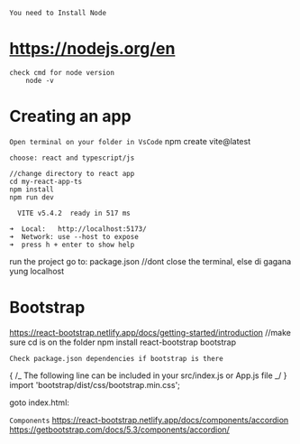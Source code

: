 `You need to Install Node`

# https://nodejs.org/en

    check cmd for node version
        node -v

# Creating an app

`Open terminal on your folder in VsCode`
npm create vite@latest

    choose: react and typescript/js

    //change directory to react app
    cd my-react-app-ts
    npm install
    npm run dev

      VITE v5.4.2  ready in 517 ms

    ➜  Local:   http://localhost:5173/
    ➜  Network: use --host to expose
    ➜  press h + enter to show help

run the project
go to: package.json
//dont close the terminal, else di gagana yung localhost

# Bootstrap

https://react-bootstrap.netlify.app/docs/getting-started/introduction
//make sure cd is on the folder
npm install react-bootstrap bootstrap

`Check package.json dependencies if bootstrap is there`

{
/_ The following line can be included in your src/index.js or App.js file _/
}
import 'bootstrap/dist/css/bootstrap.min.css';

goto index.html:

<link href="https://cdn.jsdelivr.net/npm/bootstrap@5.3.3/dist/css/bootstrap.min.css" rel="stylesheet" integrity="sha384-QWTKZyjpPEjISv5WaRU9OFeRpok6YctnYmDr5pNlyT2bRjXh0JMhjY6hW+ALEwIH" crossorigin="anonymous">

`Components`
https://react-bootstrap.netlify.app/docs/components/accordion
https://getbootstrap.com/docs/5.3/components/accordion/

